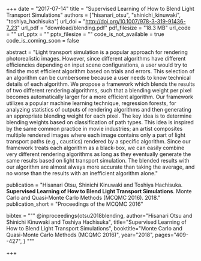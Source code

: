 +++
date = "2017-07-14"
title = "Supervised Learning of How to Blend Light Transport Simulations"
authors = ["hisanari_otsu", "shinichi_kinuwaki", "toshiya_hachisuka"]
url_doi = "http://doi.org/10.1007/978-3-319-91436-7_23"
url_pdf = "download/blending.pdf"
pdf_filesize = "18.3 MB"
url_code = ""
url_pptx = ""
pptx_filesize = ""
code_is_not_available = true
code_is_coming_soon = false

abstract = "Light transport simulation is a popular approach for rendering photorealistic images. However, since different algorithms have different efficiencies depending on input scene configurations, a user would try to find the most efficient algorithm based on trials and errors. This selection of an algorithm can be cumbersome because a user needs to know technical details of each algorithm. We propose a framework which blends the results of two different rendering algorithms, such that a blending weight per pixel becomes automatically larger for a more efficient algorithm. Our framework utilizes a popular machine learning technique, regression forests, for analyzing statistics of outputs of rendering algorithms and then generating an appropriate blending weight for each pixel. The key idea is to determine blending weights based on classification of path types. This idea is inspired by the same common practice in movie industries; an artist composites multiple rendered images where each image contains only a part of light transport paths (e.g., caustics) rendered by a specific algorithm. Since our framework treats each algorithm as a black-box, we can easily combine very different rendering algorithms as long as they eventually generate the same results based on light transport simulation. The blended results with our algorithm are almost always more accurate than taking the average, and no worse than the results with an inefficient algorithm alone."

publication = "Hisanari Otsu, Shinichi Kinuwaki and Toshiya Hachisuka. **Supervised Learning of How to Blend Light Transport Simulations**. Monte Carlo and Quasi-Monte Carlo Methods (MCQMC 2016). 2018."
publication_short = "Proceedings of the MCQMC 2016"

bibtex = """
@inproceedings{otsu2018blending,
  author="Hisanari Otsu and Shinichi Kinuwaki and Toshiya Hachisuka",
  title="Supervised Learning of How to Blend Light Transport Simulations",
  booktitle="Monte Carlo and Quasi-Monte Carlo Methods (MCQMC 2016)",
  year="2018",
  pages="409--427",
}
"""

+++
